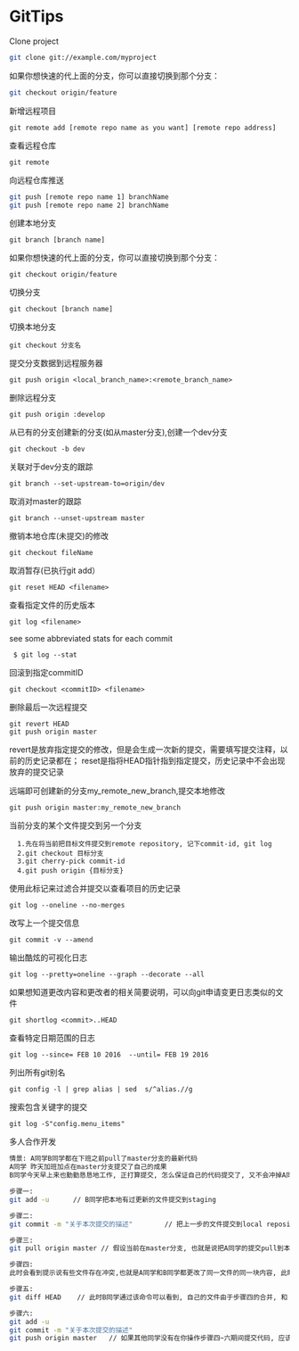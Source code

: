 # GitTips

Clone project
```sh
git clone git://example.com/myproject
```
如果你想快速的代上面的分支，你可以直接切换到那个分支：
```sh
git checkout origin/feature
```

新增远程项目
```
git remote add [remote repo name as you want] [remote repo address]
```
查看远程仓库
```
git remote
```
向远程仓库推送
```sh
git push [remote repo name 1] branchName
git push [remote repo name 2] branchName
```
创建本地分支
```
git branch [branch name]
```
如果你想快速的代上面的分支，你可以直接切换到那个分支：
```
git checkout origin/feature
```
切换分支
```
git checkout [branch name]
```
切换本地分支
```
git checkout 分支名
```
提交分支数据到远程服务器
```
git push origin <local_branch_name>:<remote_branch_name>
 ```

删除远程分支
```
git push origin :develop
```
从已有的分支创建新的分支(如从master分支),创建一个dev分支
```
git checkout -b dev
```
关联对于dev分支的跟踪
```
git branch --set-upstream-to=origin/dev
```
 取消对master的跟踪
```
git branch --unset-upstream master
```
 撤销本地仓库(未提交)的修改
```
git checkout fileName
```
 取消暂存(已执行git add）
```
git reset HEAD <filename>
```
 查看指定文件的历史版本
```
git log <filename>
```
 see some abbreviated stats for each commit
```
 $ git log --stat
```
 回滚到指定commitID
```
git checkout <commitID> <filename>
```
 删除最后一次远程提交
```
git revert HEAD
git push origin master
```
 revert是放弃指定提交的修改，但是会生成一次新的提交，需要填写提交注释，以前的历史记录都在；
 reset是指将HEAD指针指到指定提交，历史记录中不会出现放弃的提交记录

 远端即可创建新的分支my_remote_new_branch,提交本地修改
```
git push origin master:my_remote_new_branch
```
 当前分支的某个文件提交到另一个分支
``` 
  1.先在将当前把目标文件提交到remote repository, 记下commit-id, git log
  2.git checkout 目标分支
  3.git cherry-pick commit-id
  4.git push origin {目标分支}
```
 使用此标记来过滤合并提交以查看项目的历史记录
```
git log --oneline --no-merges
```

 改写上一个提交信息
```
git commit -v --amend
```
 输出酷炫的可视化日志
```
git log --pretty=oneline --graph --decorate --all
```
 如果想知道更改内容和更改者的相关简要说明，可以向git申请变更日志类似的文件
```
git shortlog <commit>..HEAD
```
 查看特定日期范围的日志
```
git log --since= FEB 10 2016  --until= FEB 19 2016
```
 列出所有git别名
```
git config -l | grep alias | sed  s/^alias.//g
```
 搜索包含关键字的提交
```
git log -S"config.menu_items"
```
 多人合作开发 
```sh
情景: A同学B同学都在下班之前pull了master分支的最新代码
A同学 昨天加班加点在master分支提交了自己的成果
B同学今天早上来也勤勤恳恳地工作, 正打算提交, 怎么保证自己的代码提交了, 又不会冲掉A同学昨晚的提交呢?

步骤一:
git add -u      // B同学把本地有过更新的文件提交到staging

步骤二:
git commit -m "关于本次提交的描述"        // 把上一步的文件提交到local repository

步骤三:
git pull origin master // 假设当前在master分支, 也就是说把A同学的提交pull到本地workspace

步骤四:
此时会看到提示说有些文件存在冲突,也就是A同学和B同学都更改了同一文件的同一块内容, 此时B同学如果不确定, 需要和A同学沟通保留谁的更改

步骤五:
git diff HEAD    // 此时B同学通过该命令可以看到, 自己的文件由于步骤四的合并, 和 Local repository不一样, 又需要提交了

步骤六:
git add -u
git commit -m "关于本次提交的描述"
git push origin master   // 如果其他同学没有在你操作步骤四~六期间提交代码, 应该成功提交到Remote Repository, 并且保留了两位同学的提交
```
